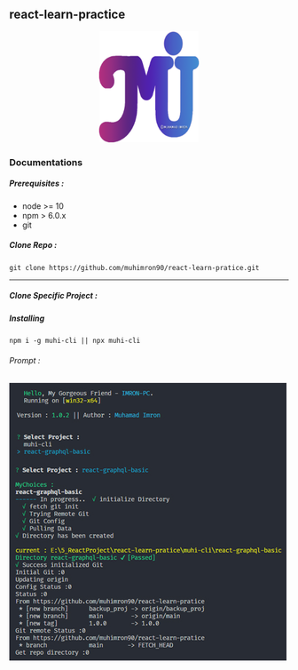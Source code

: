 ## react-learn-practice

<div align="center"> 
<img src="https://raw.githubusercontent.com/muhimron90/react-learn-pratice/main/about-html-css-js/2-withjavascript/navBar/1-animated-navbar-responsive/logo.png" width=180 height=200 alt="Logo">
</div>

### Documentations

##### Prerequisites :

- node >= 10
- npm > 6.0.x
- git

##### Clone Repo :

```
git clone https://github.com/muhimron90/react-learn-pratice.git
```

---

##### Clone Specific Project :

##### Installing

```
npm i -g muhi-cli || npx muhi-cli
```

###### Prompt :

![muhi-cli](muhi-cli/assets/preview.jpg)
